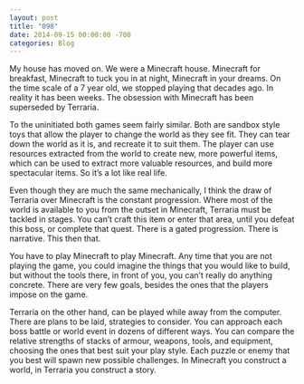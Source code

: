 ```yaml
---
layout: post
title: "098"
date: 2014-09-15 00:00:00 -700
categories: Blog
---
```


My house has moved on. We were a Minecraft house. Minecraft for breakfast, Minecraft to tuck you in at night, Minecraft in your dreams. On the time scale of a 7 year old, we stopped playing that decades ago. In reality it has been weeks. The obsession with Minecraft has been superseded by Terraria.

To the uninitiated both games seem fairly similar. Both are sandbox style toys that allow the player to change the world as they see fit. They can tear down the world as it is, and recreate it to suit them. The player can use resources extracted from the world to create new, more powerful items, which can be used to extract more valuable resources, and build more spectacular items. So it’s a lot like real life.

Even though they are much the same mechanically, I think the draw of Terraria over Minecraft is the constant progression. Where most of the world is available to you from the outset in Minecraft, Terraria must be tackled in stages. You can’t craft this item or enter that area, until you defeat this boss, or complete that quest. There is a gated progression. There is narrative. This then that.

You have to play Minecraft to play Minecraft. Any time that you are not playing the game, you could imagine the things that you would like to build, but without the tools there, in front of you, you can’t really do anything concrete. There are very few goals, besides the ones that the players impose on the game.

Terraria on the other hand, can be played while away from the computer. There are plans to be laid, strategies to consider. You can approach each boss battle or world event in dozens of different ways. You can compare the relative strengths of stacks of armour, weapons, tools, and equipment, choosing the ones that best suit your play style. Each puzzle or enemy that you best will spawn new possible challenges. In Minecraft you construct a world, in Terraria you construct a story.
